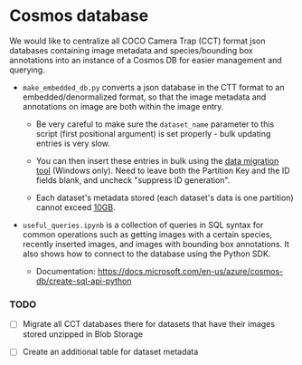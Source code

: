 # Cosmos database

We would like to centralize all COCO Camera Trap (CCT) format json databases containing image metadata and species/bounding box annotations into an instance of a Cosmos DB for easier management and querying. 

- `make_embedded_db.py` converts a json database in the CTT format to an embedded/denormalized format, so that the image metadata and annotations on image are both within the image entry.
 
    - Be very careful to make sure the `dataset_name` parameter to this script (first positional argument) is set properly - bulk updating entries is very slow. 
    
    - You can then insert these entries in bulk using the [data migration tool](https://docs.microsoft.com/en-us/azure/cosmos-db/import-data) (Windows only). Need to leave both the Partition Key and the ID fields blank, and uncheck "suppress ID generation". 
    
    - Each dataset's metadata stored (each dataset's data is one partition) cannot exceed [10GB](https://docs.microsoft.com/en-us/azure/cosmos-db/concepts-limits).

- `useful_queries.ipynb` is a collection of queries in SQL syntax for common operations such as getting images with a certain species, recently inserted images, and images with bounding box annotations. It also shows how to connect to the database using the Python SDK.

    - Documentation: https://docs.microsoft.com/en-us/azure/cosmos-db/create-sql-api-python


### TODO 

-[ ] Migrate all CCT databases there for datasets that have their images stored unzipped in Blob Storage

-[ ] Create an additional table for dataset metadata


